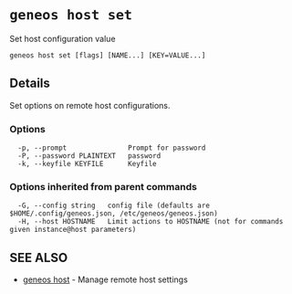 # `geneos host set`

Set host configuration value

```text
geneos host set [flags] [NAME...] [KEY=VALUE...]
```

## Details

Set options on remote host configurations.

### Options

```text
  -p, --prompt               Prompt for password
  -P, --password PLAINTEXT   password
  -k, --keyfile KEYFILE      Keyfile
```

### Options inherited from parent commands

```text
  -G, --config string   config file (defaults are $HOME/.config/geneos.json, /etc/geneos/geneos.json)
  -H, --host HOSTNAME   Limit actions to HOSTNAME (not for commands given instance@host parameters)
```

## SEE ALSO

* [geneos host](geneos_host.md)	 - Manage remote host settings
